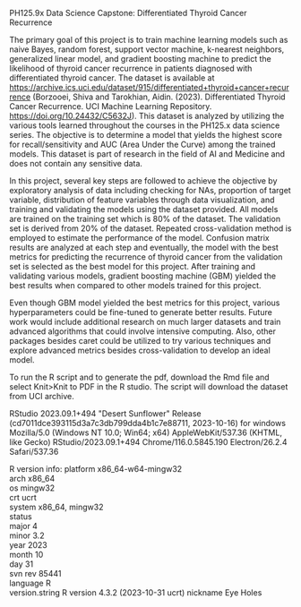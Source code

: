 PH125.9x Data Science Capstone: Differentiated Thyroid Cancer Recurrence

The primary goal of this project is to train machine learning models such as naive Bayes, random forest, support vector machine, k-nearest neighbors, generalized linear model, and gradient boosting machine to predict the likelihood of thyroid cancer recurrence in patients diagnosed with differentiated thyroid cancer. The dataset is available at https://archive.ics.uci.edu/dataset/915/differentiated+thyroid+cancer+recurrence (Borzooei, Shiva and Tarokhian, Aidin. (2023). Differentiated Thyroid Cancer Recurrence. UCI Machine Learning Repository. https://doi.org/10.24432/C5632J). This dataset is analyzed by utilizing the various tools learned throughout the courses in the PH125.x data science series. The objective is to determine a model that yields the highest score for recall/sensitivity and AUC (Area Under the Curve) among the trained models. This dataset is part of research in the field of AI and Medicine and does not contain any sensitive data.

In this project, several key steps are followed to achieve the objective by exploratory analysis of data including checking for NAs, proportion of target variable, distribution of feature variables through data visualization, and training and validating the models using the dataset provided. All models are trained on the training set which is 80% of the dataset. The validation set is derived from 20% of the dataset. Repeated cross-validation method is employed to estimate the performance of the model. Confusion matrix results are analyzed at each step and eventually, the model with the best metrics for predicting the recurrence of thyroid cancer from the validation set is selected as the best model for this project. After training and validating various models, gradient boosting machine (GBM) yielded the best results when compared to other models trained for this project. 

Even though GBM model yielded the best metrics for this project, various hyperparameters could be fine-tuned to generate better results. Future work would include additional research on much larger datasets and train advanced algorithms that could involve intensive computing. Also, other packages besides caret could be utilized to try various techniques and explore advanced metrics besides cross-validation to develop an ideal model.

To run the R script and to generate the pdf, download the Rmd file and select Knit>Knit to PDF in the R studio. The script will download the dataset from UCI archive. 

RStudio 2023.09.1+494 "Desert Sunflower" Release (cd7011dce393115d3a7c3db799dda4b1c7e88711, 2023-10-16) for windows
Mozilla/5.0 (Windows NT 10.0; Win64; x64) AppleWebKit/537.36 (KHTML, like Gecko) RStudio/2023.09.1+494 Chrome/116.0.5845.190 Electron/26.2.4 Safari/537.36

R version info:
platform       x86_64-w64-mingw32               
arch           x86_64                           
os             mingw32                          
crt            ucrt                             
system         x86_64, mingw32                  
status                                          
major          4                                
minor          3.2                              
year           2023                             
month          10                               
day            31                               
svn rev        85441                            
language       R                                
version.string R version 4.3.2 (2023-10-31 ucrt)
nickname       Eye Holes     
